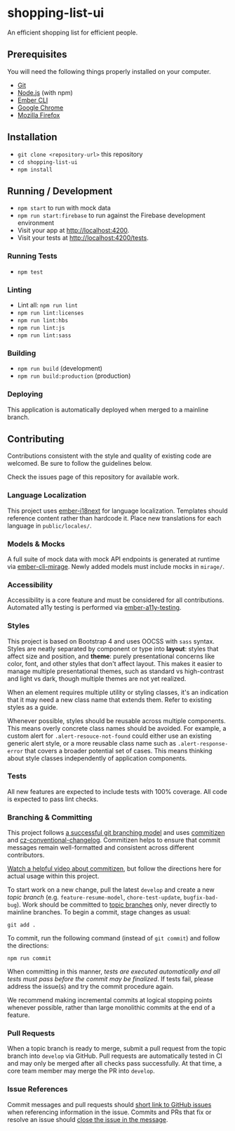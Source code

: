 # shopping-list-ui

An efficient shopping list for efficient people.

## Prerequisites

You will need the following things properly installed on your computer.

* [Git](https://git-scm.com/)
* [Node.js](https://nodejs.org/) (with npm)
* [Ember CLI](https://ember-cli.com/)
* [Google Chrome](https://google.com/chrome/)
* [Mozilla Firefox](https://www.mozilla.org/en-us/firefox/)

## Installation

* `git clone <repository-url>` this repository
* `cd shopping-list-ui`
* `npm install`

## Running / Development

* `npm start` to run with mock data
* `npm run start:firebase` to run against the Firebase development environment
* Visit your app at [http://localhost:4200](http://localhost:4200).
* Visit your tests at
  [http://localhost:4200/tests](http://localhost:4200/tests).

### Running Tests

* `npm test`

### Linting

* Lint all:  `npm run lint`
* `npm run lint:licenses`
* `npm run lint:hbs`
* `npm run lint:js`
* `npm run lint:sass`

### Building

* `npm run build` (development)
* `npm run build:production` (production)

### Deploying

This application is automatically deployed when merged to a mainline branch.

## Contributing

Contributions consistent with the style and quality of existing code are
welcomed.  Be sure to follow the guidelines below.

Check the issues page of this repository for available work.

### Language Localization

This project uses [ember-i18next](https://github.com/OCTRI/ember-i18next) for
language localization.  Templates should reference content rather than hardcode
it.  Place new translations for each language in `public/locales/`.

### Models & Mocks

A full suite of mock data with mock API endpoints is generated at runtime via
[ember-cli-mirage](https://www.ember-cli-mirage.com).  Newly added models must
include mocks in `mirage/`.

### Accessibility

Accessibility is a core feature and must be considered for all contributions.
Automated a11y testing is performed via
[ember-a11y-testing](https://github.com/ember-a11y/ember-a11y-testing).

### Styles

This project is based on Bootstrap 4 and uses OOCSS with `sass` syntax.  Styles
are neatly separated by component or type into **layout**:  styles that affect
size and position, and **theme**:  purely presentational concerns like color,
font, and other styles that don't affect layout.  This makes it easier to
manage multiple presentational themes, such as standard vs high-contrast and
light vs dark, though multiple themes are not yet realized.

When an element requires multiple utility or styling classes, it's an
indication that it may need a new class name that extends them.  Refer to
existing styles as a guide.

Whenever possible, styles should be reusable across multiple components.  This
means overly concrete class names should be avoided.  For example, a custom
alert for `.alert-resouce-not-found` could either use an existing generic alert
style, or a more reusable class name such as `.alert-response-error` that
covers a broader potential set of cases.  This means thinking about style
classes independently of application components.

### Tests

All new features are expected to include tests with 100% coverage.  All code
is expected to pass lint checks.

### Branching & Committing

This project follows [a successful git branching model][nvie-git-branching] and
uses [commitizen][commitizen] and
[cz-conventional-changelog][cz-conventional-changelog].  Commitizen helps to
ensure that commit messages remain well-formatted and consistent across
different contributors.

[Watch a helpful video about commitizen][commitizen-video], but follow the
directions here for actual usage within this project.

To start work on a new change, pull the latest `develop` and create
a new _topic branch_ (e.g. `feature-resume-model`, `chore-test-update`,
`bugfix-bad-bug`).  Work should be committed to
[topic branches][nvie-git-branching] only, never directly to mainline branches.
To begin a commit, stage changes as usual:

```
git add .
```

To commit, run the following command (instead of `git commit`) and follow the
directions:

```
npm run commit
```

When committing in this manner, _tests are executed automatically and all tests
must pass before the commit may be finalized_.  If tests fail, please address
the issue(s) and try the commit procedure again.

We recommend making incremental commits at logical stopping points whenever
possible, rather than large monolithic commits at the end of a feature.

### Pull Requests

When a topic branch is ready to merge, submit a pull request from the topic
branch into `develop` via GitHub.  Pull requests are automatically tested in CI
and may only be merged after all checks pass successfully.  At that time,
a core team member may merge the PR into `develop`.

### Issue References

Commit messages and pull requests should
[short link to GitHub issues][issue-autolinking] when referencing information in
the issue.  Commits and PRs that fix or resolve an issue should
[close the issue in the message][issue-closing].


[nvie-git-branching]: http://nvie.com/posts/a-successful-git-branching-model/
[commitizen]: https://www.npmjs.com/package/commitizen
[cz-conventional-changelog]: https://www.npmjs.com/package/cz-conventional-changelog
[commitizen-video]: https://egghead.io/lessons/javascript-how-to-write-a-javascript-library-committing-a-new-feature-with-commitizen
[issue-autolinking]: https://help.github.com/articles/autolinked-references-and-urls/
[issue-closing]: https://help.github.com/articles/closing-issues-using-keywords/

